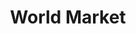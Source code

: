 ---
title: "World Market"
url: /tucson/world-market-north-oracle-road/
shop: interior decoration
---